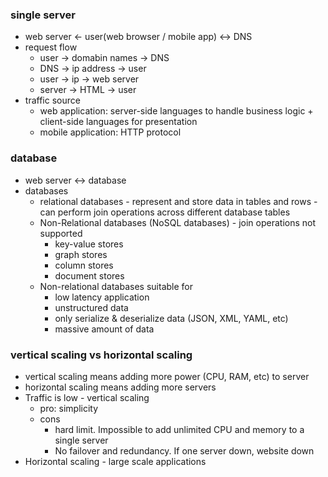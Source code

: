 ### single server
- web server <- user(web browser / mobile app) <-> DNS
- request flow
  - user -> domabin names -> DNS
  - DNS -> ip address -> user
  - user -> ip -> web server
  - server -> HTML -> user
- traffic source
  - web application: server-side languages to handle business logic + client-side languages for presentation
  - mobile application: HTTP protocol

### database
- web server <-> database
- databases
  - relational databases - represent and store data in tables and rows - can perform join operations across different database tables
  - Non-Relational databases (NoSQL databases) - join operations not supported
    - key-value stores
    - graph stores
    - column stores
    - document stores
  - Non-relational databases suitable for
    - low latency application
    - unstructured data
    - only serialize & deserialize data (JSON, XML, YAML, etc)
    - massive amount of data

### vertical scaling vs horizontal scaling
- vertical scaling means adding more power (CPU, RAM, etc) to server
- horizontal scaling means adding more servers
- Traffic is low - vertical scaling
  - pro: simplicity
  - cons
    - hard limit. Impossible to add unlimited CPU and memory to a single server
    - No failover and redundancy. If one server down, website down
- Horizontal scaling - large scale applications

